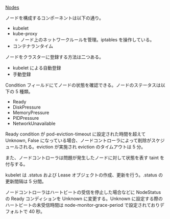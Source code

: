 
[Nodes](https://kubernetes.io/ja/docs/concepts/architecture/nodes/)

ノードを構成するコンポーネントは以下の通り。

* kubelet
* kube-proxy
  * ノード上のネットワークルールを管理。iptables を操作している。
* コンテナランタイム

ノードをクラスターに登録する方法は二つある。

* kubelet による自動登録
* 手動登録

Condition フィールドにてノードの状態を確認できる。ノードのステータスは以下の 5 種類。

* Ready
* DiskPressure
* MemoryPressure
* PIDPressure
* NetworkUnavailable

Ready condition が pod-eviction-timeout に設定された時間を超えて Unknown, False になっている場合、ノードコントローラによって削除がスケジュールされる。eviction が実施され eviction のタイムアウトは 5 分。

また、ノードコントローラは問題が発生したノードに対して状態を表す taint を付与する。

kubelet は .status および Lease オブジェクトの作成、更新を行う。.status の更新間隔は 5 分間。

ノードコントローラはハートビートの受信を停止した場合などに NodeStatus の Ready コンディションを Unknown に変更する。Unknown に設定する際のハートビートの未受信時間は node-monitor-grace-period で設定されておりデフォルトで 40 秒。


